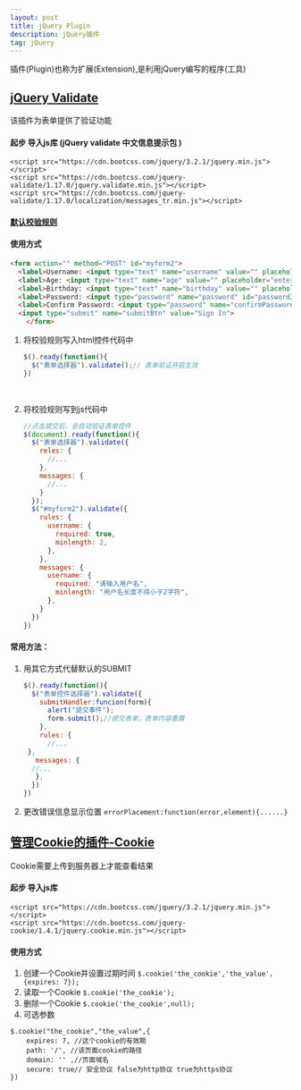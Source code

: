 ```yaml
---
layout: post
title: jQuery Plugin
description: jQuery插件
tag: jQuery
---
```


插件(Plugin)也称为扩展(Extension),是利用jQuery编写的程序(工具)

## [jQuery Validate](http://www.runoob.com/jquery/jquery-plugin-validate.html)

该插件为表单提供了验证功能

#### 起步 导入js库 (jQuery validate 中文信息提示包 ) 

```
<script src="https://cdn.bootcss.com/jquery/3.2.1/jquery.min.js"></script>
<script src="https://cdn.bootcss.com/jquery-validate/1.17.0/jquery.validate.min.js"></script>
<script src="https://cdn.bootcss.com/jquery-validate/1.17.0/localization/messages_tr.min.js"></script>
```

#### [默认校验规则](http://www.runoob.com/jquery/jquery-plugin-validate.html)

#### 使用方式

```html
<form action="" method="POST" id="myform2">
  <label>Username: <input type="text" name="username" value="" placeholder="enter your username"></label><br/>
  <label>Age: <input type="text" name="age" value="" placeholder="enter your age"></label><br/>
  <label>Birthday: <input type="text" name="birthday" value="" placeholder="enter your birthday"></label><br/>
  <label>Password: <input type="password" name="password" id="password2" value="" placeholder="enter your password"></label><br/>
  <label>Confirm Password: <input type="password" name="confirmPassword" value="" placeholder="confirm your password"></label><br/>
  <input type="submit" name="submitBtn" value="Sign In">
	</form>
```

1. 将校验规则写入html控件代码中

   ```javascript
   $().ready(function(){
     $("表单选择器").validate();// 表单验证开启生效
   })
   ```

   ​

2. 将校验规则写到js代码中

   ```javascript
   //点击提交后，会自动验证表单控件
   $(document).ready(function(){
     $("表单选择器").validate({
       reles: {
         //...
       },
       messages: {
         //...
       }
     });
     $("#myform2").validate({
       rules: {
         username: {
           required: true,
           minlength: 2,
         },
       },
       messages: {
         username: {
           required: "请输入用户名",
           minlength: "用户名长度不得小于2字符",
         },
       }
     })
   })
   ```

#### 常用方法：

1. 用其它方式代替默认的SUBMIT

   ```javascript
   $().ready(function(){
     $("表单控件选择器").validate({
       submitHandler:funcion(form){
         alert("提交事件");
         form.submit();//提交表单，表单内容重置
       },
       rules: {
         //...
   	},
      messages: {
   	 //...
      },
     })
   })
   ```

2. 更改错误信息显示位置 `errorPlacement:function(error,element){......}`


## [管理Cookie的插件-Cookie](http://www.jq22.com/jquery-info254)

Cookie需要上传到服务器上才能查看结果

#### 起步 导入js库

```
<script src="https://cdn.bootcss.com/jquery/3.2.1/jquery.min.js"></script>
<script src="https://cdn.bootcss.com/jquery-cookie/1.4.1/jquery.cookie.min.js"></script>
```

#### 使用方式

1. 创建一个Cookie并设置过期时间 `$.cookie('the_cookie','the_value'，{expires: 7});`
2. 读取一个Cookie `$.cookie('the_cookie');`
3. 删除一个Cookie `$.cookie('the_cookie',null);`
4. 可选参数

```
$.cookie("the_cookie","the_value",{
	expires: 7, //这个cookie的有效期
	path: '/', //该页面cookie的路径
	domain: '' ,//页面域名
	secure: true// 安全协议 false为http协议 true为https协议
})
```

